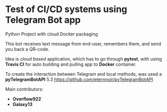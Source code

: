 # Test of CI/CD systems using Telegram Bot app
Python Project with cloud Docker packaging

This bot receives text message from end-user, remembers them, and send you back a QR-code. 

Idea is *cloud based* application, which has to go through **pytest**, with using **Travis CI** for auto building and pulling app to **Docker** container.

To create the interaction between Telegram and local methods, was used a **pyTelegramBotAPI** 5.3
https://github.com/eternnoir/pyTelegramBotAPI

Main contributors:
- **Overflow922**
- **Galaxy13**

